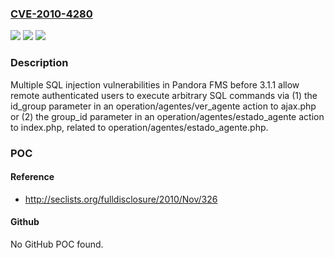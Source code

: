 ### [CVE-2010-4280](https://cve.mitre.org/cgi-bin/cvename.cgi?name=CVE-2010-4280)
![](https://img.shields.io/static/v1?label=Product&message=n%2Fa&color=blue)
![](https://img.shields.io/static/v1?label=Version&message=n%2Fa&color=blue)
![](https://img.shields.io/static/v1?label=Vulnerability&message=n%2Fa&color=brighgreen)

### Description

Multiple SQL injection vulnerabilities in Pandora FMS before 3.1.1 allow remote authenticated users to execute arbitrary SQL commands via (1) the id_group parameter in an operation/agentes/ver_agente action to ajax.php or (2) the group_id parameter in an operation/agentes/estado_agente action to index.php, related to operation/agentes/estado_agente.php.

### POC

#### Reference
- http://seclists.org/fulldisclosure/2010/Nov/326

#### Github
No GitHub POC found.

